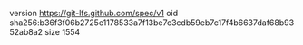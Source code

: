 version https://git-lfs.github.com/spec/v1
oid sha256:b36f3f06b2725e1178533a7f13be7c3cdb59eb7c17f4b6637daf68b9352ab8a2
size 1554

